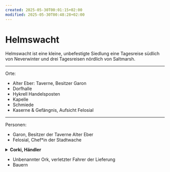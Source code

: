 ```yaml
---
created: 2025-05-30T00:01:15+02:00
modified: 2025-05-30T00:48:28+02:00
---
```


# Helmswacht

Helmswacht ist eine kleine, unbefestigte Siedlung eine Tagesreise südlich von Neverwinter und drei Tagesreisen nördlich von Saltmarsh.

* * *

Orte:
- Alter Eber: Taverne, Besitzer Garon
- Dorfhalle
- Hykrell Handelsposten
- Kapelle
- Schmiede
- Kaserne & Gefängnis, Aufsicht Felosial

* * *

Personen:
- Garon, Besitzer der Taverne Alter Eber
- Felosial, Chef*in der Stadtwache

<details>
	<summary><strong>Corki, Händler</strong></summary>
	<p>Sollte die Lieferung erhalten, deren Fahrer wir in Session 5 aus einer Lavine gerettet haben.</p>
</details>

- Unbenannter Ork, verletzter Fahrer der Lieferung
- Bauern
